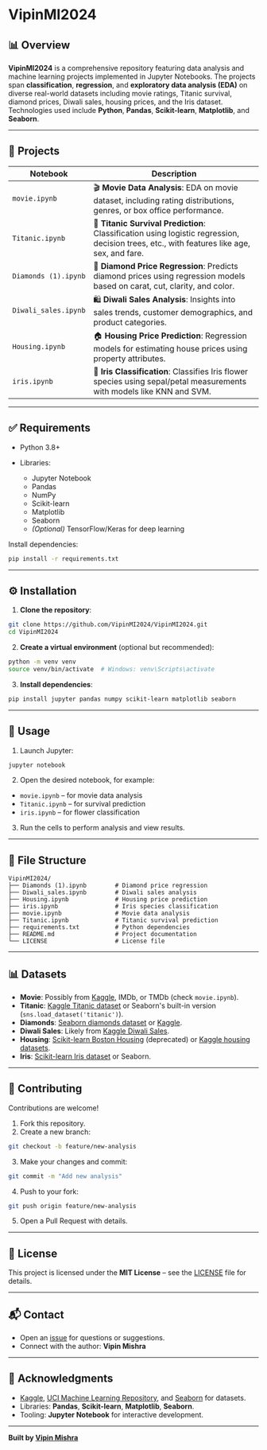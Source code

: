 # VipinMI2024

## 📊 Overview

**VipinMI2024** is a comprehensive repository featuring data analysis and machine learning projects implemented in Jupyter Notebooks. The projects span **classification**, **regression**, and **exploratory data analysis (EDA)** on diverse real-world datasets including movie ratings, Titanic survival, diamond prices, Diwali sales, housing prices, and the Iris dataset. Technologies used include **Python**, **Pandas**, **Scikit-learn**, **Matplotlib**, and **Seaborn**.

---

## 📁 Projects

| Notebook             | Description                                                                                                                                |
| -------------------- | ------------------------------------------------------------------------------------------------------------------------------------------ |
| `movie.ipynb`        | 🎬 **Movie Data Analysis**: EDA on movie dataset, including rating distributions, genres, or box office performance.                       |
| `Titanic.ipynb`      | 🚢 **Titanic Survival Prediction**: Classification using logistic regression, decision trees, etc., with features like age, sex, and fare. |
| `Diamonds (1).ipynb` | 💎 **Diamond Price Regression**: Predicts diamond prices using regression models based on carat, cut, clarity, and color.                  |
| `Diwali_sales.ipynb` | 🛍️ **Diwali Sales Analysis**: Insights into sales trends, customer demographics, and product categories.                                  |
| `Housing.ipynb`      | 🏠 **Housing Price Prediction**: Regression models for estimating house prices using property attributes.                                  |
| `iris.ipynb`         | 🌸 **Iris Classification**: Classifies Iris flower species using sepal/petal measurements with models like KNN and SVM.                    |

---

## ✅ Requirements

* Python 3.8+
* Libraries:

  * Jupyter Notebook
  * Pandas
  * NumPy
  * Scikit-learn
  * Matplotlib
  * Seaborn
  * *(Optional)* TensorFlow/Keras for deep learning

Install dependencies:

```bash
pip install -r requirements.txt
```

---

## ⚙️ Installation

1. **Clone the repository**:

```bash
git clone https://github.com/VipinMI2024/VipinMI2024.git
cd VipinMI2024
```

2. **Create a virtual environment** (optional but recommended):

```bash
python -m venv venv
source venv/bin/activate  # Windows: venv\Scripts\activate
```

3. **Install dependencies**:

```bash
pip install jupyter pandas numpy scikit-learn matplotlib seaborn
```

---

## 🚀 Usage

1. Launch Jupyter:

```bash
jupyter notebook
```

2. Open the desired notebook, for example:

* `movie.ipynb` – for movie data analysis
* `Titanic.ipynb` – for survival prediction
* `iris.ipynb` – for flower classification

3. Run the cells to perform analysis and view results.

---

## 📂 File Structure

```
VipinMI2024/
├── Diamonds (1).ipynb        # Diamond price regression
├── Diwali_sales.ipynb        # Diwali sales analysis
├── Housing.ipynb             # Housing price prediction
├── iris.ipynb                # Iris species classification
├── movie.ipynb               # Movie data analysis
├── Titanic.ipynb             # Titanic survival prediction
├── requirements.txt          # Python dependencies
├── README.md                 # Project documentation
└── LICENSE                   # License file
```

---

## 📊 Datasets

* **Movie**: Possibly from [Kaggle](https://www.kaggle.com), IMDb, or TMDb (check `movie.ipynb`).
* **Titanic**: [Kaggle Titanic dataset](https://www.kaggle.com/c/titanic) or Seaborn's built-in version (`sns.load_dataset('titanic')`).
* **Diamonds**: [Seaborn diamonds dataset](https://github.com/mwaskom/seaborn-data) or [Kaggle](https://www.kaggle.com/shivam2503/diamonds).
* **Diwali Sales**: Likely from [Kaggle Diwali Sales](https://www.kaggle.com/datasets/suumit/diwali-sales-data).
* **Housing**: [Scikit-learn Boston Housing](https://scikit-learn.org/stable/modules/generated/sklearn.datasets.load_boston.html) (deprecated) or [Kaggle housing datasets](https://www.kaggle.com/datasets).
* **Iris**: [Scikit-learn Iris dataset](https://scikit-learn.org/stable/auto_examples/datasets/plot_iris_dataset.html) or Seaborn.

---

## 🤝 Contributing

Contributions are welcome!

1. Fork this repository.
2. Create a new branch:

```bash
git checkout -b feature/new-analysis
```

3. Make your changes and commit:

```bash
git commit -m "Add new analysis"
```

4. Push to your fork:

```bash
git push origin feature/new-analysis
```

5. Open a Pull Request with details.

---

## 📜 License

This project is licensed under the **MIT License** – see the [LICENSE](LICENSE) file for details.

---

## 📬 Contact

* Open an [issue](https://github.com/VipinMI2024/VipinMI2024/issues) for questions or suggestions.
* Connect with the author: **Vipin Mishra**

---

## 🙏 Acknowledgments

* [Kaggle](https://www.kaggle.com/), [UCI Machine Learning Repository](https://archive.ics.uci.edu/ml/index.php), and [Seaborn](https://seaborn.pydata.org/) for datasets.
* Libraries: **Pandas**, **Scikit-learn**, **Matplotlib**, **Seaborn**.
* Tooling: **Jupyter Notebook** for interactive development.

---

**Built by [Vipin Mishra](https://github.com/VipinMI2024)**

